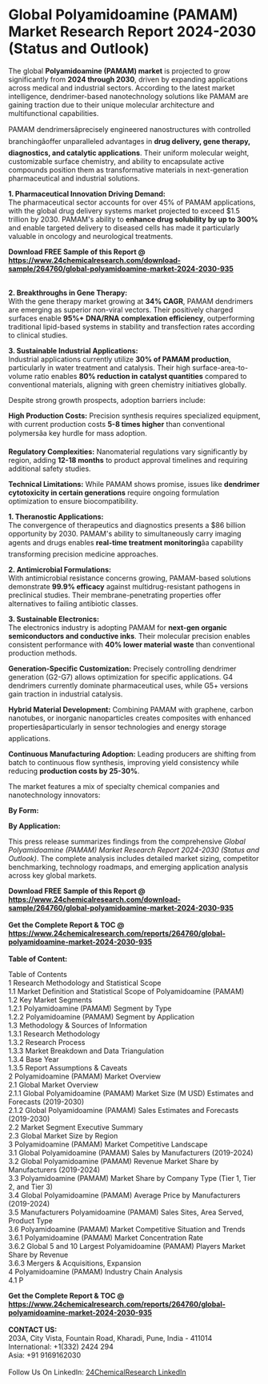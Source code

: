 <h1>Global Polyamidoamine (PAMAM) Market Research Report 2024-2030 (Status and Outlook)</h1><p>The global <strong>Polyamidoamine (PAMAM) market</strong> is projected to grow significantly from <strong>2024 through 2030</strong>, driven by expanding applications across medical and industrial sectors. According to the latest market intelligence, dendrimer-based nanotechnology solutions like PAMAM are gaining traction due to their unique molecular architecture and multifunctional capabilities.</p><p>PAMAM dendrimersâprecisely engineered nanostructures with controlled branchingâoffer unparalleled advantages in <strong>drug delivery, gene therapy, diagnostics, and catalytic applications</strong>. Their uniform molecular weight, customizable surface chemistry, and ability to encapsulate active compounds position them as transformative materials in next-generation pharmaceutical and industrial solutions.</p><p><strong>1. Pharmaceutical Innovation Driving Demand:</strong><br>
The pharmaceutical sector accounts for over 45% of PAMAM applications, with the global drug delivery systems market projected to exceed $1.5 trillion by 2030. PAMAM's ability to <strong>enhance drug solubility by up to 300%</strong> and enable targeted delivery to diseased cells has made it particularly valuable in oncology and neurological treatments.</p><div><b>Download FREE Sample of this Report @ 
            <a href="https://www.24chemicalresearch.com/download-sample/264760/global-polyamidoamine-market-2024-2030-935">
            https://www.24chemicalresearch.com/download-sample/264760/global-polyamidoamine-market-2024-2030-935</a></b></div><br><p><strong>2. Breakthroughs in Gene Therapy:</strong><br>
With the gene therapy market growing at <strong>34% CAGR</strong>, PAMAM dendrimers are emerging as superior non-viral vectors. Their positively charged surfaces enable <strong>95%+ DNA/RNA complexation efficiency</strong>, outperforming traditional lipid-based systems in stability and transfection rates according to clinical studies.</p><p><strong>3. Sustainable Industrial Applications:</strong><br>
Industrial applications currently utilize <strong>30% of PAMAM production</strong>, particularly in water treatment and catalysis. Their high surface-area-to-volume ratio enables <strong>80% reduction in catalyst quantities</strong> compared to conventional materials, aligning with green chemistry initiatives globally.</p><p>Despite strong growth prospects, adoption barriers include:</p><p><strong>High Production Costs:</strong> Precision synthesis requires specialized equipment, with current production costs <strong>5-8 times higher</strong> than conventional polymersâa key hurdle for mass adoption.</p><p><strong>Regulatory Complexities:</strong> Nanomaterial regulations vary significantly by region, adding <strong>12-18 months</strong> to product approval timelines and requiring additional safety studies.</p><p><strong>Technical Limitations:</strong> While PAMAM shows promise, issues like <strong>dendrimer cytotoxicity in certain generations</strong> require ongoing formulation optimization to ensure biocompatibility.</p><p><strong>1. Theranostic Applications:</strong><br>
The convergence of therapeutics and diagnostics presents a $86 billion opportunity by 2030. PAMAM's ability to simultaneously carry imaging agents and drugs enables <strong>real-time treatment monitoring</strong>âa capability transforming precision medicine approaches.</p><p><strong>2. Antimicrobial Formulations:</strong><br>
With antimicrobial resistance concerns growing, PAMAM-based solutions demonstrate <strong>99.9% efficacy</strong> against multidrug-resistant pathogens in preclinical studies. Their membrane-penetrating properties offer alternatives to failing antibiotic classes.</p><p><strong>3. Sustainable Electronics:</strong><br>
The electronics industry is adopting PAMAM for <strong>next-gen organic semiconductors and conductive inks</strong>. Their molecular precision enables consistent performance with <strong>40% lower material waste</strong> than conventional production methods.</p><p><strong>Generation-Specific Customization:</strong> Precisely controlling dendrimer generation (G2-G7) allows optimization for specific applications. G4 dendrimers currently dominate pharmaceutical uses, while G5+ versions gain traction in industrial catalysis.</p><p><strong>Hybrid Material Development:</strong> Combining PAMAM with graphene, carbon nanotubes, or inorganic nanoparticles creates composites with enhanced propertiesâparticularly in sensor technologies and energy storage applications.</p><p><strong>Continuous Manufacturing Adoption:</strong> Leading producers are shifting from batch to continuous flow synthesis, improving yield consistency while reducing <strong>production costs by 25-30%</strong>.</p><p>The market features a mix of specialty chemical companies and nanotechnology innovators:</p><p><strong>By Form:</strong></p><p><strong>By Application:</strong></p><p>This press release summarizes findings from the comprehensive <em>Global Polyamidoamine (PAMAM) Market Research Report 2024-2030 (Status and Outlook)</em>. The complete analysis includes detailed market sizing, competitor benchmarking, technology roadmaps, and emerging application analysis across key global markets.</p><div><b>Download FREE Sample of this Report @ 
            <a href="https://www.24chemicalresearch.com/download-sample/264760/global-polyamidoamine-market-2024-2030-935">
            https://www.24chemicalresearch.com/download-sample/264760/global-polyamidoamine-market-2024-2030-935</a></b></div><br><div><b>Get the Complete Report & TOC @ 
            <a href="https://www.24chemicalresearch.com/reports/264760/global-polyamidoamine-market-2024-2030-935">
            https://www.24chemicalresearch.com/reports/264760/global-polyamidoamine-market-2024-2030-935</a></b></div><br>
            <b>Table of Content:</b><p>Table of Contents<br />
1 Research Methodology and Statistical Scope<br />
1.1 Market Definition and Statistical Scope of Polyamidoamine (PAMAM)<br />
1.2 Key Market Segments<br />
1.2.1 Polyamidoamine (PAMAM) Segment by Type<br />
1.2.2 Polyamidoamine (PAMAM) Segment by Application<br />
1.3 Methodology & Sources of Information<br />
1.3.1 Research Methodology<br />
1.3.2 Research Process<br />
1.3.3 Market Breakdown and Data Triangulation<br />
1.3.4 Base Year<br />
1.3.5 Report Assumptions & Caveats<br />
2 Polyamidoamine (PAMAM) Market Overview<br />
2.1 Global Market Overview<br />
2.1.1 Global Polyamidoamine (PAMAM) Market Size (M USD) Estimates and Forecasts (2019-2030)<br />
2.1.2 Global Polyamidoamine (PAMAM) Sales Estimates and Forecasts (2019-2030)<br />
2.2 Market Segment Executive Summary<br />
2.3 Global Market Size by Region<br />
3 Polyamidoamine (PAMAM) Market Competitive Landscape<br />
3.1 Global Polyamidoamine (PAMAM) Sales by Manufacturers (2019-2024)<br />
3.2 Global Polyamidoamine (PAMAM) Revenue Market Share by Manufacturers (2019-2024)<br />
3.3 Polyamidoamine (PAMAM) Market Share by Company Type (Tier 1, Tier 2, and Tier 3)<br />
3.4 Global Polyamidoamine (PAMAM) Average Price by Manufacturers (2019-2024)<br />
3.5 Manufacturers Polyamidoamine (PAMAM) Sales Sites, Area Served, Product Type<br />
3.6 Polyamidoamine (PAMAM) Market Competitive Situation and Trends<br />
3.6.1 Polyamidoamine (PAMAM) Market Concentration Rate<br />
3.6.2 Global 5 and 10 Largest Polyamidoamine (PAMAM) Players Market Share by Revenue<br />
3.6.3 Mergers & Acquisitions, Expansion<br />
4 Polyamidoamine (PAMAM) Industry Chain Analysis<br />
4.1 P</p><div><b>Get the Complete Report & TOC @ 
            <a href="https://www.24chemicalresearch.com/reports/264760/global-polyamidoamine-market-2024-2030-935">
            https://www.24chemicalresearch.com/reports/264760/global-polyamidoamine-market-2024-2030-935</a></b></div><br><b>CONTACT US:</b><br>
            203A, City Vista, Fountain Road, Kharadi, Pune, India - 411014<br>
            International: +1(332) 2424 294<br>
            Asia: +91 9169162030 <br><br>
            Follow Us On LinkedIn: <a href="https://www.linkedin.com/company/24chemicalresearch/">24ChemicalResearch LinkedIn</a>